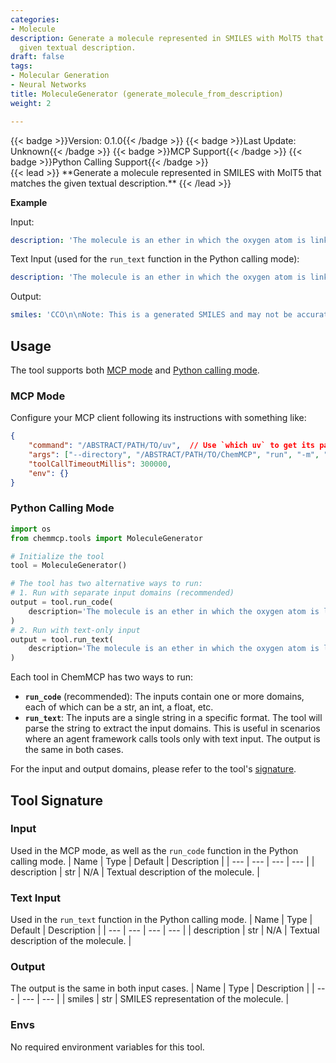 ```yaml
---
categories:
- Molecule
description: Generate a molecule represented in SMILES with MolT5 that matches the
  given textual description.
draft: false
tags:
- Molecular Generation
- Neural Networks
title: MoleculeGenerator (generate_molecule_from_description)
weight: 2

---
```

<div style="display: flex; flex-wrap: wrap; gap: 0.75rem; align-items: center;">
  {{< badge >}}Version: 0.1.0{{< /badge >}}
  {{< badge >}}Last Update: Unknown{{< /badge >}}
  {{< badge >}}MCP Support{{< /badge >}}
  {{< badge >}}Python Calling Support{{< /badge >}}
</div>
{{< lead >}}
**Generate a molecule represented in SMILES with MolT5 that matches the given textual description.**
{{< /lead >}}

**Example**

Input:
```yaml
description: 'The molecule is an ether in which the oxygen atom is linked to two ethyl groups. It has a role as an inhalation anaesthetic, a non-polar solvent and a refrigerant. It is a volatile organic compound and an ether.'
```

Text Input (used for the `run_text` function in the Python calling mode):
```yaml
description: 'The molecule is an ether in which the oxygen atom is linked to two ethyl groups. It has a role as an inhalation anaesthetic, a non-polar solvent and a refrigerant. It is a volatile organic compound and an ether.'
```

Output:
```yaml
smiles: 'CCO\n\nNote: This is a generated SMILES and may not be accurate. Please double check the result.'
```

## Usage

The tool supports both [MCP mode](#mcp-mode) and [Python calling mode](#python-calling-mode).



### MCP Mode

Configure your MCP client following its instructions with something like:
```JSON
{
    "command": "/ABSTRACT/PATH/TO/uv",  // Use `which uv` to get its path
    "args": ["--directory", "/ABSTRACT/PATH/TO/ChemMCP", "run", "-m", "chemmcp.tools.molecule_generator"],
    "toolCallTimeoutMillis": 300000,
    "env": {}
}
```

### Python Calling Mode

```python
import os
from chemmcp.tools import MoleculeGenerator

# Initialize the tool
tool = MoleculeGenerator()

# The tool has two alternative ways to run:
# 1. Run with separate input domains (recommended)
output = tool.run_code(
    description='The molecule is an ether in which the oxygen atom is linked to two ethyl groups. It has a role as an inhalation anaesthetic, a non-polar solvent and a refrigerant. It is a volatile organic compound and an ether.'
)
# 2. Run with text-only input
output = tool.run_text(
    description='The molecule is an ether in which the oxygen atom is linked to two ethyl groups. It has a role as an inhalation anaesthetic, a non-polar solvent and a refrigerant. It is a volatile organic compound and an ether.'
)
```


Each tool in ChemMCP has two ways to run:
- **`run_code`** (recommended): The inputs contain one or more domains, each of which can be a str, an int, a float, etc.
- **`run_text`**: The inputs are a single string in a specific format. The tool will parse the string to extract the input domains. This is useful in scenarios where an agent framework calls tools only with text input.
The output is the same in both cases.

For the input and output domains, please refer to the tool's [signature](#tool-signature).

## Tool Signature



### Input
Used in the MCP mode, as well as the `run_code` function in the Python calling mode.
| Name | Type | Default | Description |
| --- | --- | --- | --- |
| description | str | N/A | Textual description of the molecule. |

### Text Input
Used in the `run_text` function in the Python calling mode.
| Name | Type | Default | Description |
| --- | --- | --- | --- |
| description | str | N/A | Textual description of the molecule. |

### Output
The output is the same in both input cases.
| Name | Type | Description |
| --- | --- | --- |
| smiles | str | SMILES representation of the molecule. |

### Envs
No required environment variables for this tool.
